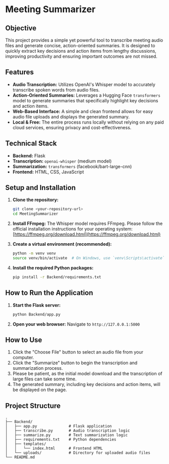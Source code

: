 # Meeting Summarizer

## Objective
This project provides a simple yet powerful tool to transcribe meeting audio files and generate concise, action-oriented summaries. It is designed to quickly extract key decisions and action items from lengthy discussions, improving productivity and ensuring important outcomes are not missed.

## Features
- **Audio Transcription:** Utilizes OpenAI's Whisper model to accurately transcribe spoken words from audio files.
- **Action-Oriented Summaries:** Leverages a Hugging Face `transformers` model to generate summaries that specifically highlight key decisions and action items.
- **Web-Based Interface:** A simple and clean frontend allows for easy audio file uploads and displays the generated summary.
- **Local & Free:** The entire process runs locally without relying on any paid cloud services, ensuring privacy and cost-effectiveness.

## Technical Stack
- **Backend:** Flask
- **Transcription:** `openai-whisper` (medium model)
- **Summarization:** `transformers` (facebook/bart-large-cnn)
- **Frontend:** HTML, CSS, JavaScript

## Setup and Installation

1.  **Clone the repository:**
    ```bash
    git clone <your-repository-url>
    cd MeetingSummarizer
    ```

2.  **Install FFmpeg:**
    The Whisper model requires FFmpeg. Please follow the official installation instructions for your operating system: [https://ffmpeg.org/download.html](https://ffmpeg.org/download.html)

3.  **Create a virtual environment (recommended):**
    ```bash
    python -m venv venv
    source venv/bin/activate  # On Windows, use `venv\Scripts\activate`
    ```

4.  **Install the required Python packages:**
    ```bash
    pip install -r Backend/requirements.txt
    ```

## How to Run the Application

1.  **Start the Flask server:**
    ```bash
    python Backend/app.py
    ```

2.  **Open your web browser:**
    Navigate to `http://127.0.0.1:5000`

## How to Use

1.  Click the "Choose File" button to select an audio file from your computer.
2.  Click the "Summarize" button to begin the transcription and summarization process.
3.  Please be patient, as the initial model download and the transcription of large files can take some time.
4.  The generated summary, including key decisions and action items, will be displayed on the page.

## Project Structure
```
.
├── Backend/
│   ├── app.py              # Flask application
│   ├── transcribe.py       # Audio transcription logic
│   ├── summarize.py        # Text summarization logic
│   ├── requirements.txt    # Python dependencies
│   ├── templates/
│   │   └── index.html      # Frontend HTML
│   └── uploads/            # Directory for uploaded audio files
└── README.md